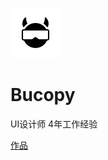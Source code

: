 

![logo](https://github.com/bucopy/resume/blob/master/img/bucopy_logo.png)
# Bucopy

UI设计师
4年工作经验

[作品](http://hollowrob.zcool.com.cn)
